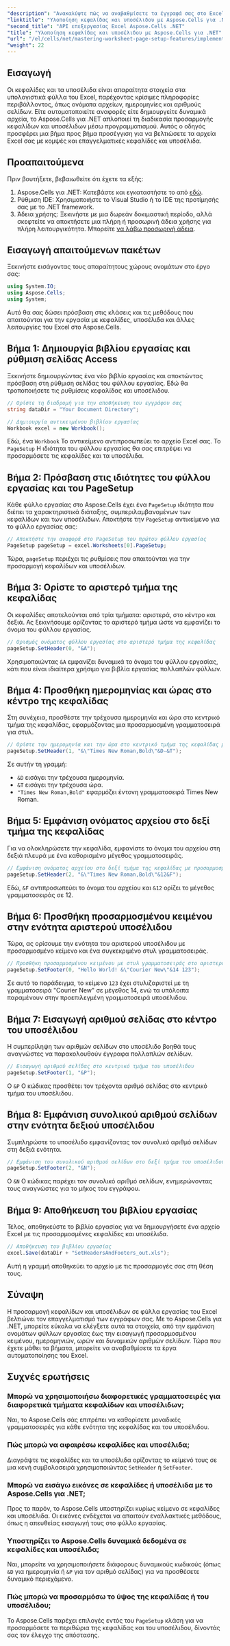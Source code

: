 ```yaml
---
"description": "Ανακαλύψτε πώς να αναβαθμίσετε τα έγγραφά σας στο Excel προσαρμόζοντας μέσω προγραμματισμού τις κεφαλίδες και τα υποσέλιδα χρησιμοποιώντας το Aspose.Cells για .NET. Αυτός ο ολοκληρωμένος οδηγός σας καθοδηγεί σε κάθε βήμα—από τη ρύθμιση του βιβλίου εργασίας σας έως τη δυναμική εισαγωγή του ονόματος του φύλλου εργασίας."
"linktitle": "Υλοποίηση κεφαλίδας και υποσέλιδου με Aspose.Cells για .NET"
"second_title": "API επεξεργασίας Excel Aspose.Cells .NET"
"title": "Υλοποίηση κεφαλίδας και υποσέλιδου με Aspose.Cells για .NET"
"url": "/el/cells/net/mastering-worksheet-page-setup-features/implement-header-footer/"
"weight": 22
---
```


## Εισαγωγή

Οι κεφαλίδες και τα υποσέλιδα είναι απαραίτητα στοιχεία στα υπολογιστικά φύλλα του Excel, παρέχοντας κρίσιμες πληροφορίες περιβάλλοντος, όπως ονόματα αρχείων, ημερομηνίες και αριθμούς σελίδων. Είτε αυτοματοποιείτε αναφορές είτε δημιουργείτε δυναμικά αρχεία, το Aspose.Cells για .NET απλοποιεί τη διαδικασία προσαρμογής κεφαλίδων και υποσέλιδων μέσω προγραμματισμού. Αυτός ο οδηγός προσφέρει μια βήμα προς βήμα προσέγγιση για να βελτιώσετε τα αρχεία Excel σας με κομψές και επαγγελματικές κεφαλίδες και υποσέλιδα.

## Προαπαιτούμενα

Πριν βουτήξετε, βεβαιωθείτε ότι έχετε τα εξής:

1. Aspose.Cells για .NET: Κατεβάστε και εγκαταστήστε το από [εδώ](https://releases.aspose.com/cells/net/).
2. Ρύθμιση IDE: Χρησιμοποιήστε το Visual Studio ή το IDE της προτίμησής σας με το .NET framework.
3. Άδεια χρήσης: Ξεκινήστε με μια δωρεάν δοκιμαστική περίοδο, αλλά σκεφτείτε να αποκτήσετε μια πλήρη ή προσωρινή άδεια χρήσης για πλήρη λειτουργικότητα. Μπορείτε [να λάβω προσωρινή άδεια](https://purchase.aspose.com/temporary-license/).

## Εισαγωγή απαιτούμενων πακέτων

Ξεκινήστε εισάγοντας τους απαραίτητους χώρους ονομάτων στο έργο σας:

```csharp
using System.IO;
using Aspose.Cells;
using System;
```

Αυτό θα σας δώσει πρόσβαση στις κλάσεις και τις μεθόδους που απαιτούνται για την εργασία με κεφαλίδες, υποσέλιδα και άλλες λειτουργίες του Excel στο Aspose.Cells.

## Βήμα 1: Δημιουργία βιβλίου εργασίας και ρύθμιση σελίδας Access

Ξεκινήστε δημιουργώντας ένα νέο βιβλίο εργασίας και αποκτώντας πρόσβαση στη ρύθμιση σελίδας του φύλλου εργασίας. Εδώ θα τροποποιήσετε τις ρυθμίσεις κεφαλίδας και υποσέλιδου.

```csharp
// Ορίστε τη διαδρομή για την αποθήκευση του εγγράφου σας
string dataDir = "Your Document Directory";

// Δημιουργία αντικειμένου βιβλίου εργασίας
Workbook excel = new Workbook();
```

Εδώ, ένα `Workbook` Το αντικείμενο αντιπροσωπεύει το αρχείο Excel σας. Το `PageSetup` Η ιδιότητα του φύλλου εργασίας θα σας επιτρέψει να προσαρμόσετε τις κεφαλίδες και τα υποσέλιδα.

## Βήμα 2: Πρόσβαση στις ιδιότητες του φύλλου εργασίας και του PageSetup

Κάθε φύλλο εργασίας στο Aspose.Cells έχει ένα `PageSetup` ιδιότητα που διέπει τα χαρακτηριστικά διάταξης, συμπεριλαμβανομένων των κεφαλίδων και των υποσέλιδων. Αποκτήστε την `PageSetup` αντικείμενο για το φύλλο εργασίας σας:

```csharp
// Αποκτήστε την αναφορά στο PageSetup του πρώτου φύλλου εργασίας
PageSetup pageSetup = excel.Worksheets[0].PageSetup;
```

Τώρα, `pageSetup` περιέχει τις ρυθμίσεις που απαιτούνται για την προσαρμογή κεφαλίδων και υποσέλιδων.

## Βήμα 3: Ορίστε το αριστερό τμήμα της κεφαλίδας

Οι κεφαλίδες αποτελούνται από τρία τμήματα: αριστερά, στο κέντρο και δεξιά. Ας ξεκινήσουμε ορίζοντας το αριστερό τμήμα ώστε να εμφανίζει το όνομα του φύλλου εργασίας.

```csharp
// Ορισμός ονόματος φύλλου εργασίας στο αριστερό τμήμα της κεφαλίδας
pageSetup.SetHeader(0, "&A");
```

Χρησιμοποιώντας `&A` εμφανίζει δυναμικά το όνομα του φύλλου εργασίας, κάτι που είναι ιδιαίτερα χρήσιμο για βιβλία εργασίας πολλαπλών φύλλων.

## Βήμα 4: Προσθήκη ημερομηνίας και ώρας στο κέντρο της κεφαλίδας

Στη συνέχεια, προσθέστε την τρέχουσα ημερομηνία και ώρα στο κεντρικό τμήμα της κεφαλίδας, εφαρμόζοντας μια προσαρμοσμένη γραμματοσειρά για στυλ.

```csharp
// Ορίστε την ημερομηνία και την ώρα στο κεντρικό τμήμα της κεφαλίδας με έντονη γραφή
pageSetup.SetHeader(1, "&\"Times New Roman,Bold\"&D-&T");
```

Σε αυτήν τη γραμμή:
- `&D` εισάγει την τρέχουσα ημερομηνία.
- `&T` εισάγει την τρέχουσα ώρα.
- `"Times New Roman,Bold"` εφαρμόζει έντονη γραμματοσειρά Times New Roman.

## Βήμα 5: Εμφάνιση ονόματος αρχείου στο δεξί τμήμα της κεφαλίδας

Για να ολοκληρώσετε την κεφαλίδα, εμφανίστε το όνομα του αρχείου στη δεξιά πλευρά με ένα καθορισμένο μέγεθος γραμματοσειράς.

```csharp
// Εμφάνιση ονόματος αρχείου στο δεξί τμήμα της κεφαλίδας με προσαρμοσμένο μέγεθος γραμματοσειράς
pageSetup.SetHeader(2, "&\"Times New Roman,Bold\"&12&F");
```

Εδώ, `&F` αντιπροσωπεύει το όνομα του αρχείου και `&12` ορίζει το μέγεθος γραμματοσειράς σε 12.

## Βήμα 6: Προσθήκη προσαρμοσμένου κειμένου στην ενότητα αριστερού υποσέλιδου

Τώρα, ας ορίσουμε την ενότητα του αριστερού υποσέλιδου με προσαρμοσμένο κείμενο και ένα συγκεκριμένο στυλ γραμματοσειράς.

```csharp
// Προσθήκη προσαρμοσμένου κειμένου με στυλ γραμματοσειράς στο αριστερό τμήμα του υποσέλιδου
pageSetup.SetFooter(0, "Hello World! &\"Courier New\"&14 123");
```

Σε αυτό το παράδειγμα, το κείμενο `123` έχει στυλιζαριστεί με τη γραμματοσειρά "Courier New" σε μέγεθος 14, ενώ τα υπόλοιπα παραμένουν στην προεπιλεγμένη γραμματοσειρά υποσέλιδου.

## Βήμα 7: Εισαγωγή αριθμού σελίδας στο κέντρο του υποσέλιδου

Η συμπερίληψη των αριθμών σελίδων στο υποσέλιδο βοηθά τους αναγνώστες να παρακολουθούν έγγραφα πολλαπλών σελίδων.

```csharp
// Εισαγωγή αριθμού σελίδας στο κεντρικό τμήμα του υποσέλιδου
pageSetup.SetFooter(1, "&P");
```

Ο `&P` Ο κώδικας προσθέτει τον τρέχοντα αριθμό σελίδας στο κεντρικό τμήμα του υποσέλιδου.

## Βήμα 8: Εμφάνιση συνολικού αριθμού σελίδων στην ενότητα δεξιού υποσέλιδου

Συμπληρώστε το υποσέλιδο εμφανίζοντας τον συνολικό αριθμό σελίδων στη δεξιά ενότητα.

```csharp
// Εμφάνιση του συνολικού αριθμού σελίδων στο δεξί τμήμα του υποσέλιδου
pageSetup.SetFooter(2, "&N");
```

Ο `&N` Ο κώδικας παρέχει τον συνολικό αριθμό σελίδων, ενημερώνοντας τους αναγνώστες για το μήκος του εγγράφου.

## Βήμα 9: Αποθήκευση του βιβλίου εργασίας

Τέλος, αποθηκεύστε το βιβλίο εργασίας για να δημιουργήσετε ένα αρχείο Excel με τις προσαρμοσμένες κεφαλίδες και υποσέλιδα.

```csharp
// Αποθήκευση του βιβλίου εργασίας
excel.Save(dataDir + "SetHeadersAndFooters_out.xls");
```

Αυτή η γραμμή αποθηκεύει το αρχείο με τις προσαρμογές σας στη θέση τους.

## Σύναψη

Η προσαρμογή κεφαλίδων και υποσέλιδων σε φύλλα εργασίας του Excel βελτιώνει τον επαγγελματισμό των εγγράφων σας. Με το Aspose.Cells για .NET, μπορείτε εύκολα να ελέγξετε αυτά τα στοιχεία, από την εμφάνιση ονομάτων φύλλων εργασίας έως την εισαγωγή προσαρμοσμένου κειμένου, ημερομηνιών, ωρών και δυναμικών αριθμών σελίδων. Τώρα που έχετε μάθει τα βήματα, μπορείτε να αναβαθμίσετε τα έργα αυτοματοποίησης του Excel.

## Συχνές ερωτήσεις

### Μπορώ να χρησιμοποιήσω διαφορετικές γραμματοσειρές για διαφορετικά τμήματα κεφαλίδων και υποσέλιδων;
Ναι, το Aspose.Cells σάς επιτρέπει να καθορίσετε μοναδικές γραμματοσειρές για κάθε ενότητα της κεφαλίδας και του υποσέλιδου.

### Πώς μπορώ να αφαιρέσω κεφαλίδες και υποσέλιδα;
Διαγράψτε τις κεφαλίδες και τα υποσέλιδα ορίζοντας το κείμενό τους σε μια κενή συμβολοσειρά χρησιμοποιώντας `SetHeader` ή `SetFooter`.

### Μπορώ να εισάγω εικόνες σε κεφαλίδες ή υποσέλιδα με το Aspose.Cells για .NET;
Προς το παρόν, το Aspose.Cells υποστηρίζει κυρίως κείμενο σε κεφαλίδες και υποσέλιδα. Οι εικόνες ενδέχεται να απαιτούν εναλλακτικές μεθόδους, όπως η απευθείας εισαγωγή τους στο φύλλο εργασίας.

### Υποστηρίζει το Aspose.Cells δυναμικά δεδομένα σε κεφαλίδες και υποσέλιδα;  
Ναι, μπορείτε να χρησιμοποιήσετε διάφορους δυναμικούς κωδικούς (όπως `&D` για ημερομηνία ή `&P` για τον αριθμό σελίδας) για να προσθέσετε δυναμικό περιεχόμενο.

### Πώς μπορώ να προσαρμόσω το ύψος της κεφαλίδας ή του υποσέλιδου;  
Το Aspose.Cells παρέχει επιλογές εντός του `PageSetup` κλάση για να προσαρμόσετε τα περιθώρια της κεφαλίδας και του υποσέλιδου, δίνοντάς σας τον έλεγχο της απόστασης.